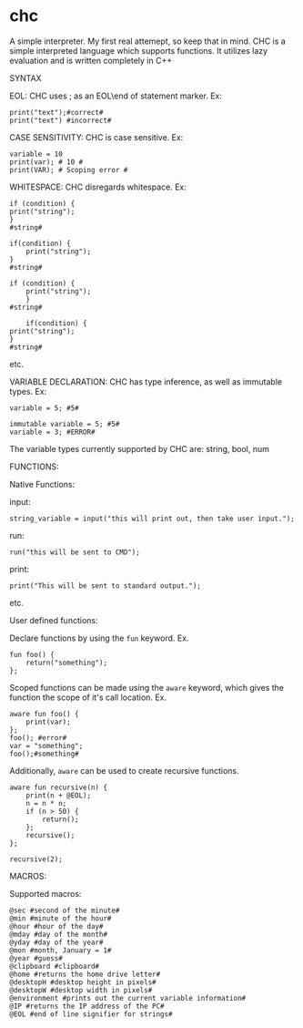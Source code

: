 # chc
A simple interpreter. My first real attemept, so keep that in mind.
CHC is a simple interpreted language which supports functions. It utilizes lazy evaluation and is written completely in C++

SYNTAX


EOL:
CHC uses ; as an EOL\end of statement marker. Ex:
```
print("text");#correct#
print("text") #incorrect#
```
CASE SENSITIVITY:
CHC is case sensitive. Ex:
```
variable = 10
print(var); # 10 #
print(VAR); # Scoping error #
```
WHITESPACE:
CHC disregards whitespace. Ex:
```
if (condition) {
print("string");
}
#string#
```
```
if(condition) {
    print("string");
}
#string#
```
```
if (condition) {
    print("string");
    }
#string#
```
```
    if(condition) {
print("string");
}
#string#
```
etc.

VARIABLE DECLARATION:
CHC has type inference, as well as immutable types. Ex:
```
variable = 5; #5#
```
```
immutable variable = 5; #5#
variable = 3; #ERROR#
```
The variable types currently supported by CHC are: string, bool, num

FUNCTIONS:

Native Functions:

input:
```
string_variable = input("this will print out, then take user input.");
```
run:
```
run("this will be sent to CMD");
```
print:
```
print("This will be sent to standard output.");
```
etc.

User defined functions:

Declare functions by using the ```fun``` keyword. Ex.
```
fun foo() {
    return("something");
};
```
Scoped functions can be made using the ```aware``` keyword, which gives the function the scope of it's call location. Ex.
```
aware fun foo() {
    print(var);
};
foo(); #error#
var = "something";
foo();#something#
```
Additionally, ```aware``` can be used to create recursive functions.
```
aware fun recursive(n) {
    print(n + @EOL);
    n = n * n;
    if (n > 50) {
        return();
    };
    recursive();
};

recursive(2);
```
MACROS:

Supported macros:
```
@sec #second of the minute#
@min #minute of the hour#
@hour #hour of the day#
@mday #day of the month#
@yday #day of the year#
@mon #month, January = 1#
@year #guess#
@clipboard #clipboard#
@home #returns the home drive letter#
@desktopH #desktop height in pixels#
@desktopW #desktop width in pixels#
@environment #prints out the current variable information#
@IP #returns the IP address of the PC#
@EOL #end of line signifier for strings#
```
